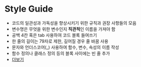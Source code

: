 # Style Guide

- 코드의 일관성과 가독성을 향상시키기 위한 규칙과 권장 사항들의 모음
- 변수명은 무엇을 위한 변수인지 **직관적**인 이름을 가져야 함
- 공백 4칸 혹은 tab 사용하여 코드 블록 들여쓰기
- 한 줄의 길이는 79자로 제한, 길어질 경우 줄 바꿈 사용
- 문자와 언더스코어(_) 사용하여 함수, 변수, 속성의 이름 작성
- 함수 정의나 클래스 정의 등의 블록 사이에는 빈 줄 추가
- [더보기](https://peps.python.org/pep-0008/)